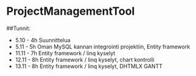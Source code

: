 # ProjectManagementTool

##Tunnit:

* 5.10 - 4h Suunnittelua
* 5.11 - 5h Oman MySQL kannan integrointi projektiin, Entity framework
* 11.11 - 7h Entity framework / linq kyselyt
* 12.11 - 8h Entity framework / linq kyselyt, chart kontrolli
* 13.11 - 8h Entity framework / linq kyselyt, DHTMLX GANTT